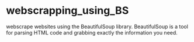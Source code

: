 # webscrapping_using_BS

webscrape websites using the BeautifulSoup library. 
BeautifulSoup is a tool for parsing HTML code and grabbing exactly the information you need.

